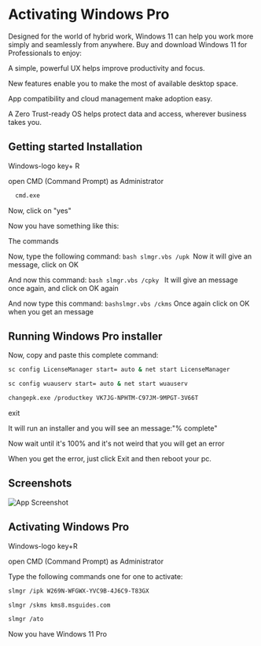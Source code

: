 
# Activating Windows Pro

Designed for the world of hybrid work, Windows 11 can help you work more simply and seamlessly from anywhere. Buy and download Windows 11 for Professionals to enjoy:

A simple, powerful UX helps improve productivity and focus. 

New features enable you to make the most of available desktop space.

App compatibility and cloud management make adoption easy.

A Zero Trust-ready OS helps protect data and access, wherever business takes you.


## Getting started Installation

Windows-logo key+ R 

open CMD (Command Prompt) as Administrator


```bash
  cmd.exe
```
    
 Now, click on "yes"

Now you have something like this:

The commands

Now, type the following command: ```bash slmgr.vbs /upk ```Now it will give an message, click on OK

And now this command: ```bash slmgr.vbs /cpky ``` It will give an message once again, and click on OK again

And now type this command: ```bashslmgr.vbs /ckms``` Once again click on OK when you get an message
## Running Windows Pro installer

Now, copy and paste this complete command:
```bash
sc config LicenseManager start= auto & net start LicenseManager

sc config wuauserv start= auto & net start wuauserv

changepk.exe /productkey VK7JG-NPHTM-C97JM-9MPGT-3V66T
```
exit

It will run an installer and you will see an message:"% complete"

Now wait until it's 100% and it's not weird that you will get an error

When you get the error, just click Exit and then reboot your pc.


## Screenshots

![App Screenshot](https://via.placeholder.com/468x300?text=App+Screenshot+Here)


## Activating Windows Pro

 Windows-logo key+R 

open CMD (Command Prompt) as Administrator

Type the following commands one for one to activate:

```bash 
slmgr /ipk W269N-WFGWX-YVC9B-4J6C9-T83GX

slmgr /skms kms8.msguides.com

slmgr /ato
```
Now you have Windows 11 Pro
